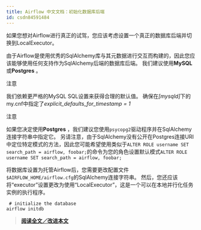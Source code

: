 ```yaml
---
title: Airflow 中文文档：初始化数据库后端
id: csdn84591484
---
```


如果您想对Airflow进行真正的试驾，您应该考虑设置一个真正的数据库后端并切换到LocalExecutor。

由于Airflow是使用优秀的SqlAlchemy库与其元数据进行交互而构建的，因此您应该能够使用任何支持作为SqlAlchemy后端的数据库后端。 我们建议使用**MySQL**或**Postgres** 。

注意

我们依赖更严格的MySQL SQL设置来获得合理的默认值。 确保在<cite>[mysqld]</cite>下的my.cnf中指定了<cite>explicit_defaults_for_timestamp = 1</cite>

注意

如果您决定使用**Postgres** ，我们建议您使用`psycopg2`驱动程序并在SqlAlchemy连接字符串中指定它。 另请注意，由于SqlAlchemy没有公开在Postgres连接URI中定位特定模式的方法，因此您可能希望使用类似于`ALTER ROLE username SET search_path = airflow, foobar;`的命令为您的角色设置默认模式`ALTER ROLE username SET search_path = airflow, foobar;`

将数据库设置为托管Airflow后，您需要更改配置文件`$AIRFLOW_HOME/airflow.cfg`的SqlAlchemy连接字符串。 然后，您还应该将“executor”设置更改为使用“LocalExecutor”，这是一个可以在本地并行化任务实例的执行程序。

```
 # initialize the database
airflow initdb 
```

> [**阅读全文／改进本文**](https://github.com/apachecn/airflow-doc-zh/blob/master/zh/8.md)